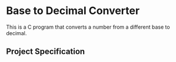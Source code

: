 # Base to Decimal Converter
This is a C program that converts a number from a different base to decimal.

## Project Specification

